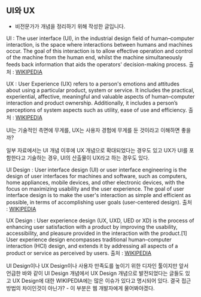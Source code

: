 ## UI와 UX

* 비전문가가 개념을 정리하기 위해 작성한 글입니다.

UI : The user interface (UI), in the industrial design field of human–computer interaction, is the space where interactions between humans and machines occur. The goal of this interaction is to allow effective operation and control of the machine from the human end, whilst the machine simultaneously feeds back information that aids the operators' decision-making process.
출처 : [WIKIPEDIA](https://en.wikipedia.org/wiki/User_interface)

UX : User Experience (UX) refers to a person's emotions and attitudes about using a particular product, system or service. It includes the practical, experiential, affective, meaningful and valuable aspects of human–computer interaction and product ownership. Additionally, it includes a person’s perceptions of system aspects such as utility, ease of use and efficiency.
출처 : [WIKIPEDIA](https://en.wikipedia.org/wiki/User_experience)

UI는 기술적인 측면에 무게를, UX는 사용자 경험에 무게를 둔 것이라고 이해하면 좋을까?

일부 자료에서는 UI 개념 이후에 UX 개념으로 확대되었다는 경우도 있고
UX가 UI를 포함한다고 기술하는 경우, UI의 산출물이 UX라고 하는 경우도 있다.

UI Design : User interface design (UI) or user interface engineering is the design of user interfaces for machines and software, such as computers, home appliances, mobile devices, and other electronic devices, with the focus on maximizing usability and the user experience. The goal of user interface design is to make the user's interaction as simple and efficient as possible, in terms of accomplishing user goals (user-centered design).
출처 : [WIKIPEDIA](https://en.wikipedia.org/wiki/User_interface_design)

UX Design : User experience design (UX, UXD, UED or XD) is the process of enhancing user satisfaction with a product by improving the usability, accessibility, and pleasure provided in the interaction with the product.[1] User experience design encompasses traditional human–computer interaction (HCI) design, and extends it by addressing all aspects of a product or service as perceived by users.
출처 : [WIKIPEDIA](https://en.wikipedia.org/wiki/User_experience_design)

UI Design이나 UX Design이나 사용자 만족도를 높이기 위한 디자인 툴이지만
앞서 언급한 바와 같이 UI Design 개념에서 UX Design 개념으로 발전되었다는 글들도 있고
UX Design에 대한 WIKIPEDIA에는 많은 이슈가 있다고 명시되어 있다.
결국 접근방법의 차이인것이 아닌가? - 이 부분은 웹 개발자에게 물어봐야겠다.